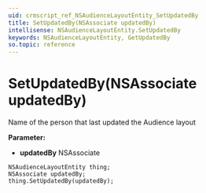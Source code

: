 ```yaml
---
uid: crmscript_ref_NSAudienceLayoutEntity_SetUpdatedBy
title: SetUpdatedBy(NSAssociate updatedBy)
intellisense: NSAudienceLayoutEntity.SetUpdatedBy
keywords: NSAudienceLayoutEntity, GetUpdatedBy
so.topic: reference
---
```


# SetUpdatedBy(NSAssociate updatedBy)

Name of the person that last updated the Audience layout

**Parameter:** 
 - **updatedBy** NSAssociate

```crmscript
NSAudienceLayoutEntity thing;
NSAssociate updatedBy;
thing.SetUpdatedBy(updatedBy);
```


